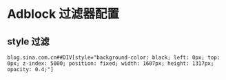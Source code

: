 # Adblock 过滤器配置

## style 过滤

`blog.sina.com.cn##DIV[style="background-color: black; left: 0px; top: 0px; z-index: 5000; position: fixed; width: 1607px; height: 1317px; opacity: 0.4;"]`